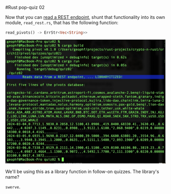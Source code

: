 #Rust pop-quiz 02

Now that you can 
[read a REST endpoint](../quiz01/answer01.rs), shunt that functionality into 
its own module, `read_rest.rs`, that has the following function:


```Rust
read_pivots() -> ErrStr<Vec<String>>
```

![Run-off from calling `read_pivots()`](imgs/roff.jpg)

We'll be using this as a library function in follow-on quizzes. The library's 
name?

`swerve`.
